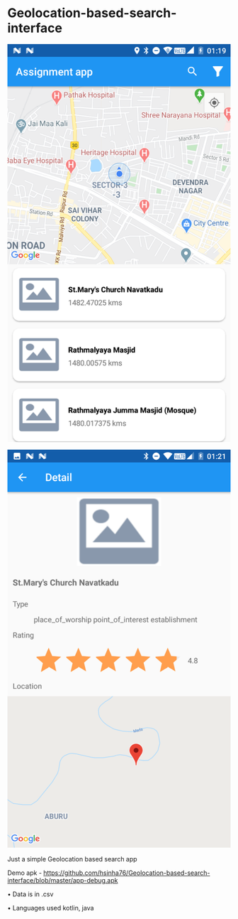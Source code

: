 # Geolocation-based-search-interface

![screen 1](https://github.com/hsinha76/Geolocation-based-search-interface/blob/master/Screenshot_20200322-011934.png)

![screen 2](https://github.com/hsinha76/Geolocation-based-search-interface/blob/master/Screenshot_20200322-012133.png)

Just a simple Geolocation based search app

Demo apk - https://github.com/hsinha76/Geolocation-based-search-interface/blob/master/app-debug.apk

• Data is in .csv

• Languages used kotlin, java

